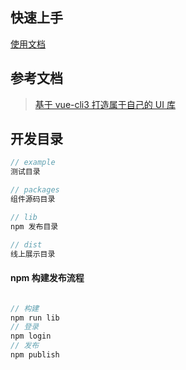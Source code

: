 ## 快速上手
[使用文档](http://wesweet_admin.gitee.io/ant-design-vue-two/#/start)

## 参考文档
>  [基于 vue-cli3 打造属于自己的 UI 库](https://juejin.cn/post/6844903808787546125)

## 开发目录
```js
// example 
测试目录

// packages
组件源码目录

// lib
npm 发布目录

// dist
线上展示目录
```

#### npm 构建发布流程

```js

// 构建
npm run lib
// 登录
npm login
// 发布
npm publish
```



